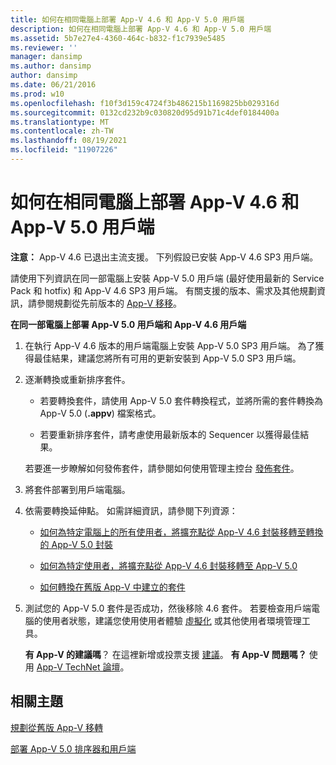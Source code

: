 ```yaml
---
title: 如何在相同電腦上部署 App-V 4.6 和 App-V 5.0 用戶端
description: 如何在相同電腦上部署 App-V 4.6 和 App-V 5.0 用戶端
ms.assetid: 5b7e27e4-4360-464c-b832-f1c7939e5485
ms.reviewer: ''
manager: dansimp
ms.author: dansimp
author: dansimp
ms.date: 06/21/2016
ms.prod: w10
ms.openlocfilehash: f10f3d159c4724f3b486215b1169825bb029316d
ms.sourcegitcommit: 0132cd232b9c030820d95d91b71c4def0184400a
ms.translationtype: MT
ms.contentlocale: zh-TW
ms.lasthandoff: 08/19/2021
ms.locfileid: "11907226"
---
```

# <a name="how-to-deploy-the-app-v-46-and-the-app-v-50-client-on-the-same-computer"></a>如何在相同電腦上部署 App-V 4.6 和 App-V 5.0 用戶端

**注意：** App-V 4.6 已退出主流支援。 下列假設已安裝 App-V 4.6 SP3 用戶端。

請使用下列資訊在同一部電腦上安裝 App-V 5.0 用戶端 (最好使用最新的 Service Pack 和 hotfix) 和 App-V 4.6 SP3 用戶端。 有關支援的版本、需求及其他規劃資訊，請參閱規劃從先前版本的 [App-V 移移](planning-for-migrating-from-a-previous-version-of-app-v.md)。

**在同一部電腦上部署 App-V 5.0 用戶端和 App-V 4.6 用戶端**

1.  在執行 App-V 4.6 版本的用戶端電腦上安裝 App-V 5.0 SP3 用戶端。 為了獲得最佳結果，建議您將所有可用的更新安裝到 App-V 5.0 SP3 用戶端。

2.  逐漸轉換或重新排序套件。

    -   若要轉換套件，請使用 App-V 5.0 套件轉換程式，並將所需的套件轉換為 App-V 5.0 (**.appv**) 檔案格式。

    -   若要重新排序套件，請考慮使用最新版本的 Sequencer 以獲得最佳結果。

    若要進一步瞭解如何發佈套件，請參閱如何使用管理主控台 [發佈套件](how-to-publish-a-package-by-using-the-management-console-50.md)。

3.  將套件部署到用戶端電腦。

4.  依需要轉換延伸點。 如需詳細資訊，請參閱下列資源：

    -   [如何為特定電腦上的所有使用者，將擴充點從 App-V 4.6 封裝移轉至轉換的 App-V 5.0 封裝](how-to-migrate-extension-points-from-an-app-v-46-package-to-a-converted-app-v-50-package-for-all-users-on-a-specific-computer.md)

    -   [如何為特定使用者，將擴充點從 App-V 4.6 封裝移轉至 App-V 5.0](how-to-migrate-extension-points-from-an-app-v-46-package-to-app-v-50-for-a-specific-user.md)

    -   [如何轉換在舊版 App-V 中建立的套件](how-to-convert-a-package-created-in-a-previous-version-of-app-v.md)

5.  測試您的 App-V 5.0 套件是否成功，然後移除 4.6 套件。 若要檢查用戶端電腦的使用者狀態，建議您使用使用者體驗 [虛擬化](https://technet.microsoft.com/library/dn458947.aspx) 或其他使用者環境管理工具。

    **有 App-V 的建議嗎**？ 在這裡新增或投票支援 [建議](http://appv.uservoice.com/forums/280448-microsoft-application-virtualization)。 **有 App-V 問題嗎？** 使用 [App-V TechNet 論壇](https://social.technet.microsoft.com/Forums/home?forum=mdopappv)。

## <a name="related-topics"></a>相關主題


[規劃從舊版 App-V 移轉](planning-for-migrating-from-a-previous-version-of-app-v.md)

[部署 App-V 5.0 排序器和用戶端](deploying-the-app-v-50-sequencer-and-client.md)

 

 





